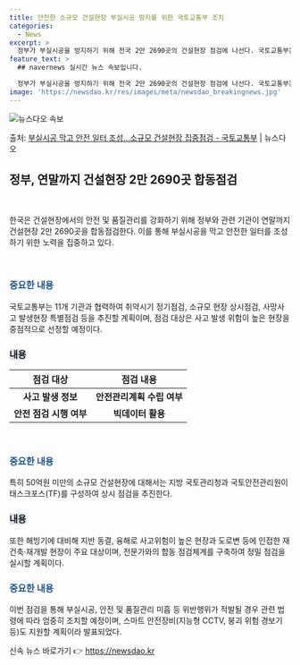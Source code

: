 ```yaml
---
title: 안전한 소규모 건설현장 부실시공 방지를 위한 국토교통부 조치
categories:
  - News
excerpt: >
  정부가 부실시공을 방지하기 위해 전국 2만 2690곳의 건설현장 점검에 나선다. 국토교통부는 연말까지 5개 …
feature_text: >
  ## navernews 실시간 뉴스 속보입니다.

  정부가 부실시공을 방지하기 위해 전국 2만 2690곳의 건설현장 점검에 나선다. 국토교통부는 연말까지 5개 …
image: 'https://newsdao.kr/res/images/meta/newsdao_breakingnews.jpg'
---
```


![뉴스다오 속보](https://newsdao.kr/res/images/meta/newsdao_breakingnews.jpg)

<p>출처: <a href="https://newsdao.kr/3255" rel="dofollow">부실시공 막고 안전 일터 조성…소규모 건설현장 집중점검 - 국토교통부</a> | 뉴스다오</p>

<h2 data-ke-size="size26">정부, 연말까지 건설현장 2만 2690곳 합동점검</h2>
<p data-ke-size="size16">&nbsp;</p>
한국은 건설현장에서의 안전 및 품질관리를 강화하기 위해 정부와 관련 기관이 연말까지 건설현장 2만 2690곳을 합동점검한다. 이를 통해 부실시공을 막고 안전한 일터를 조성하기 위한 노력을 집중하고 있다.
<p data-ke-size="size16">&nbsp;</p>

<h3><b><span style="color: #1a5490;">중요한 내용</span></b></h3>
<p>국토교통부는 11개 기관과 협력하여 취약시기 정기점검, 소규모 현장 상시점검, 사망사고 발생현장 특별점검 등을 추진할 계획이며, 점검 대상은 사고 발생 위험이 높은 현장을 중점적으로 선정할 예정이다.</p>

<h3><b><span style="background-color: #21538527;">내용</span></b></h3>
<table>
<thead>
<tr>
<th>점검 대상</th>
<th>점검 내용</th>
</tr>
</thead>
<tbody>
<tr>
<td style="text-align: center; height: 17px;"><b>사고 발생 정보</b></td>
<td style="text-align: center; height: 17px;"><b>안전관리계획 수립 여부</b></td>
</tr>
<tr>
<td style="text-align: center; height: 17px;"><b>안전 점검 시행 여부</b></td>
<td style="text-align: center; height: 17px;"><b>빅데이터 활용</b></td>
</tr>
</tbody>
</table>
<p data-ke-size="size16">&nbsp;</p>

<h3><b><span style="color: #1a5490;">중요한 내용</span></b></h3>
<p>특히 50억원 미만의 소규모 건설현장에 대해서는 지방 국토관리청과 국토안전관리원이 태스크포스(TF)를 구성하여 상시 점검을 추진한다.</p>

<h3><b><span style="background-color: #21538527;">내용</span></b></h3>
<p>또한 해빙기에 대비해 지반 동결, 융해로 사고위험이 높은 현장과 도로변 등에 인접한 재건축·재개발 현장이 주요 대상이며, 전문가와의 합동 점검체계를 구축하여 정밀 점검을 실시할 계획이다.</p>

<h3><b><span style="color: #1a5490;">중요한 내용</span></b></h3>
<p>이번 점검을 통해 부실시공, 안전 및 품질관리 미흡 등 위반행위가 적발될 경우 관련 법령에 따라 엄중히 조치할 예정이며, 스마트 안전장비(지능형 CCTV, 붕괴 위험 경보기 등)도 지원할 계획이라 발표되었다.</p> 

신속 뉴스 바로가기 👉 <a href="https://newsdao.kr" rel="dofollow">https://newsdao.kr</a>


